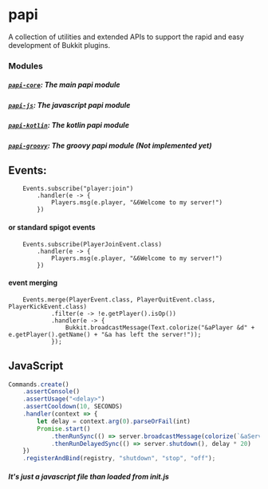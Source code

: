 # papi
A collection of utilities and extended APIs to support the rapid and easy development of Bukkit plugins. 
### Modules
##### [`papi-core`](https://github.com/PepejHa4ker/papi-core/tree/master/papi): The main papi module
##### [`papi-js`](https://github.com/PepejHa4ker/papi-js/tree/master/papi-js): The javascript papi module
##### [`papi-kotlin`](https://github.com/PepejHa4ker/papi-core/tree/master/papi): The kotlin papi module 
##### [`papi-groovy`](https://github.com/PepejHa4ker/papi-core/tree/master/papi): The groovy papi module (Not implemented yet)

## Events:
```
    Events.subscribe("player:join")
        .handler(e -> {
            Players.msg(e.player, "&6Welcome to my server!")
        })
```
#### or standard spigot events
```
    Events.subscribe(PlayerJoinEvent.class)
        .handler(e -> {
            Players.msg(e.player, "&6Welcome to my server!")
        })
```
#### event merging
```
    Events.merge(PlayerEvent.class, PlayerQuitEvent.class, PlayerKickEvent.class)
            .filter(e -> !e.getPlayer().isOp())
            .handler(e -> {
                Bukkit.broadcastMessage(Text.colorize("&aPlayer &d" + e.getPlayer().getName() + "&a has left the server!"));
            });
```
## JavaScript

```javascript 1.6
Commands.create()
    .assertConsole()
    .assertUsage("<delay>")
    .assertCooldown(10, SECONDS)
    .handler(context => {
        let delay = context.arg(0).parseOrFail(int)
        Promise.start()
       	 	.thenRunSync(() => server.broadcastMessage(colorize(`&aServer will shutdown in &d${delay}&a seconds`)))
       		.thenRunDelayedSync(() => server.shutdown(), delay * 20)
    })
    .registerAndBind(registry, "shutdown", "stop", "off");	
```
##### It's just a javascript file than loaded from init.js


